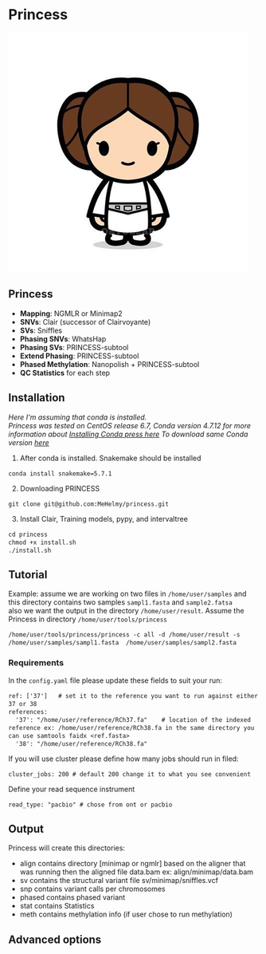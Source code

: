 # Princess
![princess](./pictures/leia.jpg)

## Princess

* __Mapping__:  NGMLR or Minimap2
* __SNVs__: Clair (successor of Clairvoyante)
* __SVs__: Sniffles
* __Phasing SNVs__: WhatsHap
* __Phasing SVs__: PRINCESS-subtool
* __Extend Phasing__: PRINCESS-subtool
* __Phased Methylation__: Nanopolish + PRINCESS-subtool
* __QC Statistics__ for each step

## Installation
*Here I'm assuming that conda is installed.  
Princess was tested on CentOS release 6.7, Conda version 4.7.12
for more information about [Installing Conda press here](https://bioconda.github.io/user/install.html#install-conda, "Install Conda")
To download same Conda version [here](https://repo.continuum.io/miniconda/Miniconda3-4.7.12-Linux-x86_64.sh "Conda 4.7.12")*

1. After conda is installed. Snakemake should be installed
~~~
conda install snakemake=5.7.1
~~~
2. Downloading PRINCESS  
~~~
git clone git@github.com:MeHelmy/princess.git
~~~
3. Install Clair, Training models, pypy, and intervaltree
~~~
cd princess
chmod +x install.sh
./install.sh
~~~


## Tutorial
Example: assume we are working on two files in `/home/user/samples` and this directory contains two samples `sampl1.fasta` and `sample2.fatsa`  
also we want the output in the directory `/home/user/result`.
Assume the Princess in directory `/home/user/tools/princess`
~~~
/home/user/tools/princess/princess -c all -d /home/user/result -s /home/user/samples/sampl1.fasta  /home/user/samples/sampl2.fasta
~~~

### **Requirements**
In the `config.yaml` file please update these fields to suit your run:
~~~
ref: ['37']   # set it to the reference you want to run against either 37 or 38
references:   
  '37': "/home/user/reference/RCh37.fa"    # location of the indexed reference ex: /home/user/reference/RCh38.fa in the same directory you can use samtools faidx <ref.fasta>
  '38': "/home/user/reference/RCh38.fa"
~~~
If you will use cluster please define how many jobs should run in filed:
~~~
cluster_jobs: 200 # default 200 change it to what you see convenient
~~~
Define your read sequence instrument
~~~
read_type: "pacbio" # chose from ont or pacbio
~~~

## Output

Princess will create this directories:
- align   contains directory [minimap or ngmlr] based on the aligner that was running then the aligned file data.bam ex: align/minimap/data.bam
- sv      contains the structural variant file sv/minimap/sniffles.vcf
- snp     contains variant calls per chromosomes
- phased  contains phased variant
- stat    contains Statistics
- meth    contains methylation info (if user chose to run methylation)      


## Advanced options
